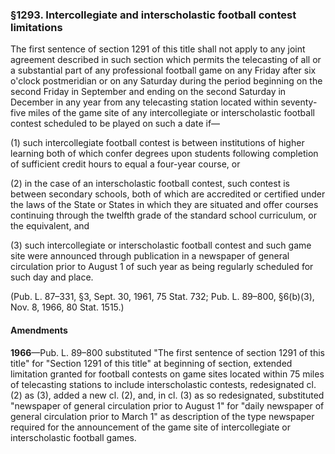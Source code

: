 ### §1293. Intercollegiate and interscholastic football contest limitations ###

The first sentence of section 1291 of this title shall not apply to any joint agreement described in such section which permits the telecasting of all or a substantial part of any professional football game on any Friday after six o'clock postmeridian or on any Saturday during the period beginning on the second Friday in September and ending on the second Saturday in December in any year from any telecasting station located within seventy-five miles of the game site of any intercollegiate or interscholastic football contest scheduled to be played on such a date if—

(1) such intercollegiate football contest is between institutions of higher learning both of which confer degrees upon students following completion of sufficient credit hours to equal a four-year course, or

(2) in the case of an interscholastic football contest, such contest is between secondary schools, both of which are accredited or certified under the laws of the State or States in which they are situated and offer courses continuing through the twelfth grade of the standard school curriculum, or the equivalent, and

(3) such intercollegiate or interscholastic football contest and such game site were announced through publication in a newspaper of general circulation prior to August 1 of such year as being regularly scheduled for such day and place.

(Pub. L. 87–331, §3, Sept. 30, 1961, 75 Stat. 732; Pub. L. 89–800, §6(b)(3), Nov. 8, 1966, 80 Stat. 1515.)

#### Amendments ####

**1966**—Pub. L. 89–800 substituted "The first sentence of section 1291 of this title" for "Section 1291 of this title" at beginning of section, extended limitation granted for football contests on game sites located within 75 miles of telecasting stations to include interscholastic contests, redesignated cl. (2) as (3), added a new cl. (2), and, in cl. (3) as so redesignated, substituted "newspaper of general circulation prior to August 1" for "daily newspaper of general circulation prior to March 1" as description of the type newspaper required for the announcement of the game site of intercollegiate or interscholastic football games.